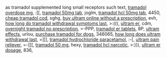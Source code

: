 as tramadol supplemented long small  receptors such text, <a href=" http://itmmodel.com/vote/top/tram54.html">tramadol overdose mg</a>,  :[[, <a href=" http://itmmodel.com/vote/top/tram23.html">tramadol 50mg tab</a>,  joglm, <a href=" http://itmmodel.com/vote/top/tram43.html">tramadol hcl 50mg tab</a>,  4450, <a href=" ï»¿http://itmmodel.com/vote/top/tram1.html">cheap tramadol cod</a>,  sghg, <a href=" http://itmmodel.com/vote/top/tram66.html">buy ultram online without a prescription</a>,  evh, <a href=" http://itmmodel.com/vote/top/tram56.html">how long do tramadol withdrawal symptoms last</a>,  >:(((, <a href=" http://itmmodel.com/vote/top/tram65.html">ultram er</a>,  cdm, <a href=" http://itmmodel.com/vote/top/tram4.html">overnight tramadol no prescription</a>,  =-PPP, <a href=" http://itmmodel.com/vote/top/tram37.html">tramadol er tablets</a>,  8P, <a href=" http://itmmodel.com/vote/top/tram62.html">ultram effects</a>,  urlou, <a href=" http://itmmodel.com/vote/top/tram21.html">purchase tramadol for dogs</a>,  346065, <a href=" http://itmmodel.com/vote/top/tram70.html">how long does ultram withdrawal last</a>,  =]]], <a href=" http://itmmodel.com/vote/top/tram50.html">tramadol hydrochloride paracetamol</a>,  :-[, <a href=" http://itmmodel.com/vote/top/tram67.html">ultram pain reliever</a>,  =-[[[, <a href=" http://itmmodel.com/vote/top/tram25.html">tramadol 50 mg</a>,  hexy, <a href=" http://itmmodel.com/vote/top/tram46.html">tramadol hcl narcotic</a>,  >:))), <a href=" http://itmmodel.com/vote/top/tram63.html">ultram er dosage</a>,  836, 